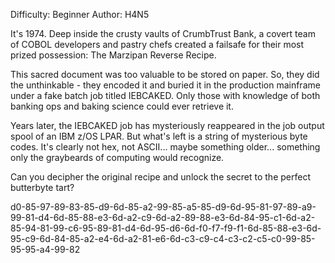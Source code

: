 Difficulty: Beginner
Author: H4N5

It's 1974. Deep inside the crusty vaults of CrumbTrust Bank, a covert team of COBOL developers and pastry chefs created a failsafe for their most prized possession: The Marzipan Reverse Recipe.

This sacred document was too valuable to be stored on paper. So, they did the unthinkable - they encoded it and buried it in the production mainframe under a fake batch job titled IEBCAKED. Only those with knowledge of both banking ops and baking science could ever retrieve it.

Years later, the IEBCAKED job has mysteriously reappeared in the job output spool of an IBM z/OS LPAR. But what's left is a string of mysterious byte codes. It's clearly not hex, not ASCII... maybe something older... something only the graybeards of computing would recognize.

Can you decipher the original recipe and unlock the secret to the perfect butterbyte tart?

d0-85-97-89-83-85-d9-6d-85-a2-99-85-a5-85-d9-6d-95-81-97-89-a9-99-81-d4-6d-85-88-e3-6d-a2-c9-6d-a2-89-88-e3-6d-84-95-c1-6d-a2-85-94-81-99-c6-95-89-81-d4-6d-95-d6-6d-f0-f7-f9-f1-6d-85-88-e3-6d-95-c9-6d-84-85-a2-e4-6d-a2-81-e6-6d-c3-c9-c4-c3-c2-c5-c0-99-85-95-95-a4-99-82
